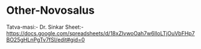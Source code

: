 # Other-Novosalus

Tatva-masi:- Dr. Sinkar Sheet:-    https://docs.google.com/spreadsheets/d/18xZIvwoOah7w6lIoLTjOuVbFHp7BO25gHLnPgTv7fSI/edit#gid=0
